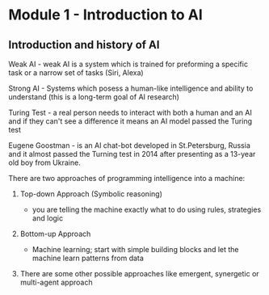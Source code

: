 # Module 1 - Introduction to AI

## Introduction and history of AI

Weak AI - weak AI is a system which is trained for preforming a specific task or a narrow set of tasks (Siri, Alexa)

Strong AI - Systems which posess a human-like intelligence and ability to understand (this is a long-term goal of AI research)

Turing Test - a real person needs to interact with both a human and an AI and if they can't see a difference it means an AI model passed the Turing test

Eugene Goostman - is an AI chat-bot developed in St.Petersburg, Russia and it almost passed the Turning test in 2014 after presenting as a 13-year old boy from Ukraine.

There are two approaches of programming intelligence into a machine:

1. Top-down Approach (Symbolic reasoning)
    - you are telling the machine exactly what to do using rules, strategies and logic
  
2. Bottom-up Approach

    - Machine learning; start with simple building blocks and let the machine learn patterns from        data
  
3. There are some other possible approaches like emergent, synergetic or multi-agent approach

